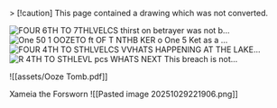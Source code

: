 \> [!caution] This page contained a drawing which was not converted.   

![FOUR 6TH TO 7THLVELCS thirst on betrayer was not b...](Exported%20image%2020251029112930-0.png) ![One 50 1 OOZETO ft OF T NTHB KER o One 5 Ket as a ...](Exported%20image%2020251029112931-1.png) ![FOUR 4TH TO STHLVELCS VVHATS HAPPENING AT THE LAKE...](Exported%20image%2020251029112933-2.png) ![R 4TH TO STHLEVL pcs WHATS NEXT This breach is not...](Exported%20image%2020251029112935-3.png)

![[assets/Ooze Tomb.pdf]]

Xameia the Forsworn
![[Pasted image 20251029221906.png]]